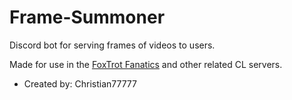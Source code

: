 # Frame-Summoner
Discord bot for serving frames of videos to users.

Made for use in the [FoxTrot Fanatics](https://foxtrotfanatics.com) and other related CL servers.

* Created by: Christian77777
